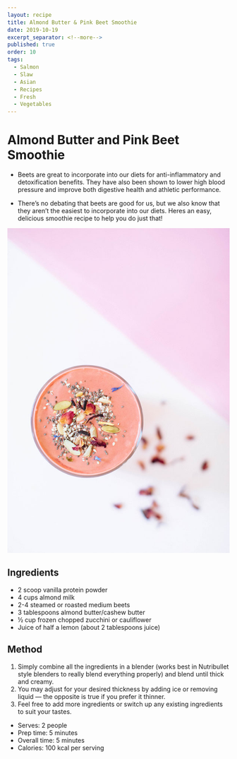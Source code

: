 ```yaml
---
layout: recipe
title: Almond Butter & Pink Beet Smoothie
date: 2019-10-19
excerpt_separator: <!--more-->
published: true
order: 10
tags:
  - Salmon
  - Slaw
  - Asian
  - Recipes
  - Fresh
  - Vegetables
---
```


# Almond Butter and Pink Beet Smoothie

- Beets are great to incorporate into our diets for anti-inflammatory and detoxification benefits. They have also been shown to lower high blood pressure and improve both digestive health and athletic performance.

- There’s no debating that beets are good for us, but we also know that they aren’t the easiest to incorporate into our diets. Heres an easy, delicious smoothie recipe to help you do just that!

<!--more-->

[![Almond Butter and Pink Beet Smoothie](/_uploads/almondandbeetsmoothieNEW.jpg)](/_uploads/almondandbeetsmoothieNEW.jpg)

## Ingredients

- 2 scoop vanilla protein powder
- 4 cups almond milk
- 2-4 steamed or roasted medium beets
- 3 tablespoons almond butter/cashew butter
- ½ cup frozen chopped zucchini or cauliflower
- Juice of half a lemon (about 2 tablespoons juice)

## Method

1. Simply combine all the ingredients in a blender (works best in Nutribullet style blenders to really blend everything properly) and blend until thick and creamy.
2. You may adjust for your desired thickness by adding ice or removing liquid — the opposite is true if you prefer it thinner.
3. Feel free to add more ingredients or switch up any existing ingredients to suit your tastes.

- Serves: 2 people
- Prep time: 5 minutes
- Overall time: 5 minutes
- Calories: 100 kcal per serving
